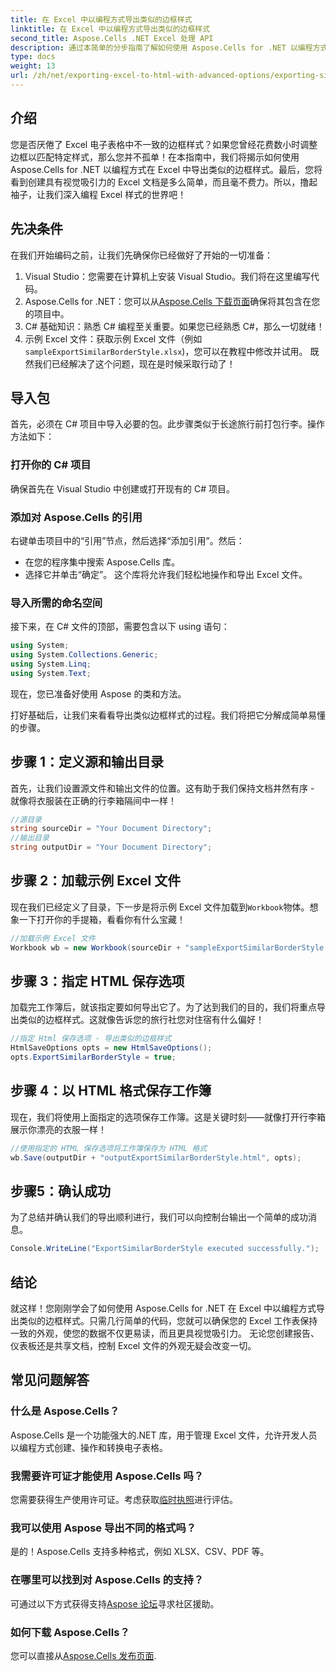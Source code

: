 ```yaml
---
title: 在 Excel 中以编程方式导出类似的边框样式
linktitle: 在 Excel 中以编程方式导出类似的边框样式
second_title: Aspose.Cells .NET Excel 处理 API
description: 通过本简单的分步指南了解如何使用 Aspose.Cells for .NET 以编程方式在 Excel 中导出类似的边框样式。
type: docs
weight: 13
url: /zh/net/exporting-excel-to-html-with-advanced-options/exporting-similar-border-style/
---
```

## 介绍
您是否厌倦了 Excel 电子表格中不一致的边框样式？如果您曾经花费数小时调整边框以匹配特定样式，那么您并不孤单！在本指南中，我们将揭示如何使用 Aspose.Cells for .NET 以编程方式在 Excel 中导出类似的边框样式。最后，您将看到创建具有视觉吸引力的 Excel 文档是多么简单，而且毫不费力。所以，撸起袖子，让我们深入编程 Excel 样式的世界吧！
## 先决条件
在我们开始编码之前，让我们先确保你已经做好了开始的一切准备：
1. Visual Studio：您需要在计算机上安装 Visual Studio。我们将在这里编写代码。
2.  Aspose.Cells for .NET：您可以从[Aspose.Cells 下载页面](https://releases.aspose.com/cells/net/)确保将其包含在您的项目中。
3. C# 基础知识：熟悉 C# 编程至关重要。如果您已经熟悉 C#，那么一切就绪！
4. 示例 Excel 文件：获取示例 Excel 文件（例如`sampleExportSimilarBorderStyle.xlsx`)，您可以在教程中修改并试用。
既然我们已经解决了这个问题，现在是时候采取行动了！
## 导入包
首先，必须在 C# 项目中导入必要的包。此步骤类似于长途旅行前打包行李。操作方法如下：
### 打开你的 C# 项目
确保首先在 Visual Studio 中创建或打开现有的 C# 项目。
### 添加对 Aspose.Cells 的引用
右键单击项目中的“引用”节点，然后选择“添加引用”。然后：
- 在您的程序集中搜索 Aspose.Cells 库。
- 选择它并单击“确定”。
这个库将允许我们轻松地操作和导出 Excel 文件。
### 导入所需的命名空间
接下来，在 C# 文件的顶部，需要包含以下 using 语句：
```csharp
using System;
using System.Collections.Generic;
using System.Linq;
using System.Text;
```
现在，您已准备好使用 Aspose 的类和方法。

打好基础后，让我们来看看导出类似边框样式的过程。我们将把它分解成简单易懂的步骤。
## 步骤 1：定义源和输出目录
首先，让我们设置源文件和输出文件的位置。这有助于我们保持文档井然有序 - 就像将衣服装在正确的行李箱隔间中一样！
```csharp
//源目录
string sourceDir = "Your Document Directory";
//输出目录
string outputDir = "Your Document Directory";
```
## 步骤 2：加载示例 Excel 文件
现在我们已经定义了目录，下一步是将示例 Excel 文件加载到`Workbook`物体。想象一下打开你的手提箱，看看你有什么宝藏！
```csharp
//加载示例 Excel 文件
Workbook wb = new Workbook(sourceDir + "sampleExportSimilarBorderStyle.xlsx");
```
## 步骤 3：指定 HTML 保存选项
加载完工作簿后，就该指定要如何导出它了。为了达到我们的目的，我们将重点导出类似的边框样式。这就像告诉您的旅行社您对住宿有什么偏好！
```csharp
//指定 Html 保存选项 - 导出类似的边框样式
HtmlSaveOptions opts = new HtmlSaveOptions();
opts.ExportSimilarBorderStyle = true;
```
## 步骤 4：以 HTML 格式保存工作簿
现在，我们将使用上面指定的选项保存工作簿。这是关键时刻——就像打开行李箱展示你漂亮的衣服一样！
```csharp
//使用指定的 HTML 保存选项将工作簿保存为 HTML 格式
wb.Save(outputDir + "outputExportSimilarBorderStyle.html", opts);
```
## 步骤5：确认成功
为了总结并确认我们的导出顺利进行，我们可以向控制台输出一个简单的成功消息。
```csharp
Console.WriteLine("ExportSimilarBorderStyle executed successfully.");
```
## 结论
就这样！您刚刚学会了如何使用 Aspose.Cells for .NET 在 Excel 中以编程方式导出类似的边框样式。只需几行简单的代码，您就可以确保您的 Excel 工作表保持一致的外观，使您的数据不仅更易读，而且更具视觉吸引力。
无论您创建报告、仪表板还是共享文档，控制 Excel 文件的外观无疑会改变一切。
## 常见问题解答
### 什么是 Aspose.Cells？
Aspose.Cells 是一个功能强大的.NET 库，用于管理 Excel 文件，允许开发人员以编程方式创建、操作和转换电子表格。
### 我需要许可证才能使用 Aspose.Cells 吗？
您需要获得生产使用许可证。考虑获取[临时执照](https://purchase.aspose.com/temporary-license/)进行评估。
### 我可以使用 Aspose 导出不同的格式吗？
是的！Aspose.Cells 支持多种格式，例如 XLSX、CSV、PDF 等。
### 在哪里可以找到对 Aspose.Cells 的支持？
可通过以下方式获得支持[Aspose 论坛](https://forum.aspose.com/c/cells/9)寻求社区援助。
### 如何下载 Aspose.Cells？
您可以直接从[Aspose.Cells 发布页面](https://releases.aspose.com/cells/net/).
